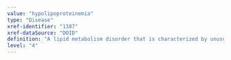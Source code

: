 ```yaml
---
value: "hypolipoproteinemia"
type: "Disease"
xref-identifier: "1387"
xref-dataSource: "DOID"
definition: "A lipid metabolism disorder that is characterized by unusually low levels of fats in the blood."
level: "4"
---
```

